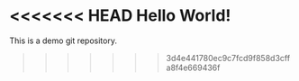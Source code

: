 <<<<<<< HEAD
Hello World!
=======
This is a demo git repository.
>>>>>>> 3d4e441780ec9c7fcd9f858d3cffa8f4e669436f

